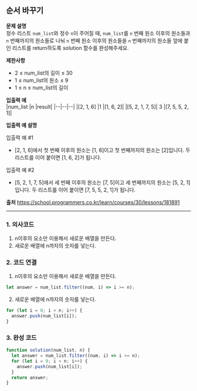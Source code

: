 ## 순서 바꾸기

**문제 설명**  
정수 리스트 `num_list`와 정수 `n`이 주어질 때, `num_list`를 `n` 번째 원소 이후의 원소들과 `n` 번째까지의 원소들로 나눠 `n` 번째 원소 이후의 원소들을 `n` 번째까지의 원소들 앞에 붙인 리스트를 return하도록 solution 함수를 완성해주세요.

**제한사항**

- 2 ≤ num_list의 길이 ≤ 30
- 1 ≤ num_list의 원소 ≤ 9
- 1 ≤ n ≤ num_list의 길이

**입출력 예**  
|num_list |n |result|
|--|--|--|
|[2, 1, 6] |1 |[1, 6, 2]|
|[5, 2, 1, 7, 5]| 3 |[7, 5, 5, 2, 1]|

**입출력 예 설명**

입출력 예 #1

- [2, 1, 6]에서 첫 번째 이후의 원소는 [1, 6]이고 첫 번째까지의 원소는 [2]입니다. 두 리스트를 이어 붙이면 [1, 6, 2]가 됩니다.

입출력 예 #2

- [5, 2, 1, 7, 5]에서 세 번째 이후의 원소는 [7, 5]이고 세 번째까지의 원소는 [5, 2, 1]입니다. 두 리스트를 이어 붙이면 [7, 5, 5, 2, 1]가 됩니다.

**출처**
https://school.programmers.co.kr/learn/courses/30/lessons/181891

---

### 1. 의사코드

1. n이후의 요소만 이용해서 새로운 배열을 만든다.
2. 새로운 배열에 n까지의 숫자를 넣는다.

### 2. 코드 연결

1. n이후의 요소만 이용해서 새로운 배열을 만든다.

```javascript
let answer = num_list.filter((num, i) => i >= n);
```

2. 새로운 배열에 n까지의 숫자를 넣는다.

```javascript
for (let i = 0; i < n; i++) {
  answer.push(num_list[i]);
}
```

### 3. 완성 코드

```javascript
function solution(num_list, n) {
  let answer = num_list.filter((num, i) => i >= n);
  for (let i = 0; i < n; i++) {
    answer.push(num_list[i]);
  }
  return answer;
}
```
